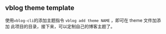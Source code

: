 ## vblog theme template

使用`vblog-cli`的添加主题指令 `vblog add theme NAME` ，即可在 theme 文件加添加 此项目的目录，接下来，可以定制自己的博客主题了。
